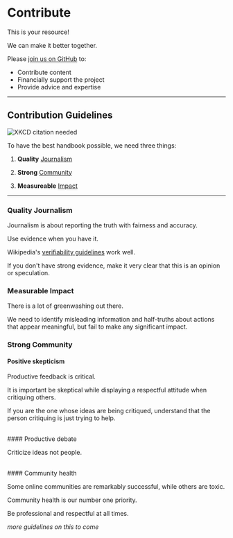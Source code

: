 # Contribute

This is your resource!

We can make it better together.

Please [join us on GitHub](https://github.com/climate-tech-handbook) to:

* Contribute content
* Financially support the project
* Provide advice and expertise

---

## Contribution Guidelines

![XKCD citation needed](/img/xkcd-citation-needed.png)

To have the best handbook possible, we need three things:

1) **Quality** [Journalism](#quality-journalism)

2) **Strong** [Community](#strong-community)

3) **Measureable** [Impact](#measureable-impact)

---

### Quality Journalism

Journalism is about reporting the truth with fairness and accuracy.

Use evidence when you have it.

Wikipedia's [verifiability guidelines](https://en.wikipedia.org/wiki/Wikipedia:Verifiability) work well.

If you don't have strong evidence, make it very clear that this is an opinion or speculation. 


### Measurable Impact

There is a lot of greenwashing out there.

We need to identify misleading information and half-truths about actions that appear meaningful, but fail to make any significant impact.


### Strong Community

#### Positive skepticism

Productive feedback is critical.

It is important be skeptical while displaying a respectful attitude when critiquing others.

If you are the one whose ideas are being critiqued, understand that the person critiquing is just trying to help.

<br> 
#### Productive debate

Criticize ideas not people.

<br>
#### Community health

Some online communities are remarkably successful, while others are toxic.

Community health is our number one priority.

Be professional and respectful at all times.

_more guidelines on this to come_